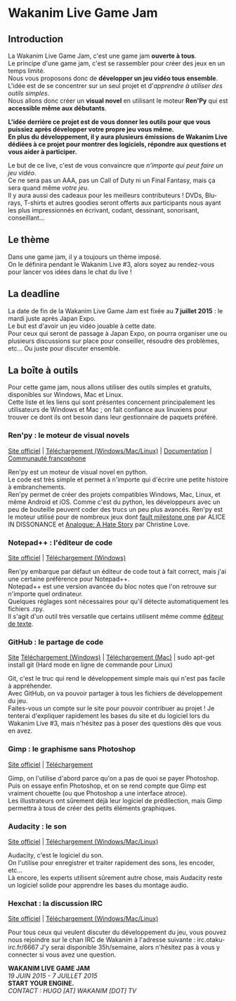 # Wakanim Live Game Jam

## Introduction

La Wakanim Live Game Jam, c'est une game jam **ouverte à tous**.  
Le principe d'une game jam, c'est se rassembler pour créer des jeux en un temps limité.  
Nous vous proposons donc de **développer un jeu vidéo tous ensemble**.  
L'idée est de se concentrer sur un seul projet et d'*apprendre à utiliser des outils simples*.  
Nous allons donc créer un **visual novel** en utilisant le moteur **Ren'Py** qui est **accessible même aux débutants**.  

**L'idée derrière ce projet est de vous donner les outils pour que vous puissiez après développer votre propre jeu vous même.  
En plus du développement, il y aura plusieurs émissions de Wakanim Live dédiées à ce projet pour montrer des logiciels, répondre aux questions et vous aider à participer.**

Le but de ce live, c'est de vous convaincre que *n'importe qui peut faire un jeu vidéo*.  
Ce ne sera pas un AAA, pas un Call of Duty ni un Final Fantasy, mais ça sera quand même *votre jeu*.  
Il y aura aussi des cadeaux pour les meilleurs contributeurs ! DVDs, Blu-rays, T-shirts et autres goodies seront offerts aux participants nous ayant les plus impressionnés en écrivant, codant, dessinant, sonorisant, conseillant...

## Le thème

Dans une game jam, il y a toujours un thème imposé.  
On le définira pendant le Wakanim Live #3, alors soyez au rendez-vous pour lancer vos idées dans le chat du live !

## La deadline

La date de fin de la Wakanim Live Game Jam est fixée au **7 juillet 2015** : le mardi juste après Japan Expo.  
Le but est d'avoir un jeu vidéo jouable à cette date.  
Pour ceux qui seront de passage à Japan Expo, on pourra organiser une ou plusieurs discussions sur place pour conseiller, résoudre des problèmes, etc... Ou juste pour discuter ensemble.

## La boîte à outils

Pour cette game jam, nous allons utiliser des outils simples et gratuits, disponibles sur Windows, Mac et Linux.  
Cette liste et les liens qui sont présentes concernent principalement les utilisateurs de Windows et Mac ; on fait confiance aux linuxiens pour trouver ce dont ils ont besoin dans leur gestionnaire de paquets préféré.

### Ren'py : le moteur de visual novels

[Site officiel](http://www.renpy.org/) | [Téléchargement (Windows/Mac/Linux)](http://www.renpy.org/latest.html) | [Documentation](http://www.renpy.org/doc/html/) | [Communauté francophone](http://fr.renpy.org/)

Ren'py est un moteur de visual novel en python.  
Le code est très simple et permet à n'importe qui d'écrire une petite histoire à embranchements.  
Ren'py permet de créer des projets compatibles Windows, Mac, Linux, et même Android et iOS.
Comme c'est du python, les développeurs avec un peu de bouteille peuvent coder des trucs un peu plus avancés.
Ren'py est le moteur utilisé pour de nombreux jeux dont [fault milestone one](http://store.steampowered.com/app/286260) par ALICE IN DISSONANCE et [Analogue: A Hate Story](http://store.steampowered.com/app/209370/) par Christine Love.

### Notepad++ : l'éditeur de code
[Site officiel](https://notepad-plus-plus.org/fr/) | [Téléchargement (Windows)](https://notepad-plus-plus.org/download/)

Ren'py embarque par défaut un éditeur de code tout à fait correct, mais j'ai une certaine préférence pour Notepad++.  
Notepad++ est une version avancée du bloc notes que l'on retrouve sur n'importe quel ordinateur.  
Quelques réglages sont nécessaires pour qu'il détecte automatiquement les fichiers .rpy.  
Il s'agit d'un outil très versatile que certains utilisent même comme [éditeur de texte](http://izual.org/ak/).


### GitHub : le partage de code
[Site](https://github.com/) [Téléchargement (Windows)](https://windows.github.com/ ) | [Téléchargement (Mac)](https://mac.github.com/) | sudo apt-get install git (Hard mode en ligne de commande pour Linux)

Git, c'est le truc qui rend le développement simple mais qui n'est pas facile à appréhender.  
Avec GitHub, on va pouvoir partager à tous les fichiers de développement du jeu.  
Faites-vous un compte sur le site pour pouvoir contribuer au projet !
Je tenterai d'expliquer rapidement les bases du site et du logiciel lors du Wakanim Live #3, mais n'hésitez pas à poser des questions dès que vous en avez.

### Gimp : le graphisme sans Photoshop
[Site officiel](http://www.gimp.org/) | [Téléchargement](http://www.gimp.org/downloads/)

Gimp, on l'utilise d'abord parce qu'on a pas de quoi se payer Photoshop.  
Puis on essaye enfin Photoshop, et on se rend compte que Gimp est vraiment chouette (ou que Photoshop a une interface atroce).  
Les illustrateurs ont sûrement déjà leur logiciel de prédilection, mais Gimp permettra à tous de créer des petits éléments graphiques.

### Audacity : le son
[Site officiel](http://audacityteam.org/) | [Téléchargement (Windows/Mac/Linux)](http://audacityteam.org/download/)

Audacity, c'est le logiciel du son.  
On l'utilise pour enregistrer et traiter rapidement des sons, les encoder, etc...  
Là encore, les experts utilisent sûrement autre chose, mais Audacity reste un logiciel solide pour apprendre les bases du montage audio.

### Hexchat : la discussion IRC
[Site officiel](https://hexchat.github.io/) | [Téléchargement (Windows/Mac/Linux)](https://hexchat.github.io/downloads.html)

Pour tous ceux qui veulent discuter du développement du jeu, vous pouvez nous rejoindre sur le chan IRC de Wakanim à l'adresse suivante : irc.otaku-irc.fr/6667
J'y serai disponible 35h/semaine, alors n'hésitez pas à vous y connecter si vous avez une question.

**WAKANIM LIVE GAME JAM**  
*19 JUIN 2015 - 7 JUILLET 2015*  
**START YOUR ENGINE.**  
*CONTACT : HUGO [AT] WAKANIM [DOT] TV*
